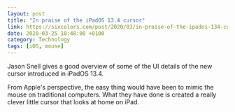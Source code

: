 ```yaml
--- 
layout: post 
title: "In praise of the iPadOS 13.4 cursor" 
link: https://sixcolors.com/post/2020/03/in-praise-of-the-ipados-134-cursor/
date: 2020-03-25 10:48:00 +0100 
category: Technology 
tags: [iOS, mouse] 
--- 
```


Jason Snell gives a good overview of some of the UI details of the new cursor introduced in iPadOS 13.4. 

From Apple's perspective, the easy thing would have been to mimic the mouse on traditional computers. What they have done is created a really clever little cursor that looks at home on iPad. 
